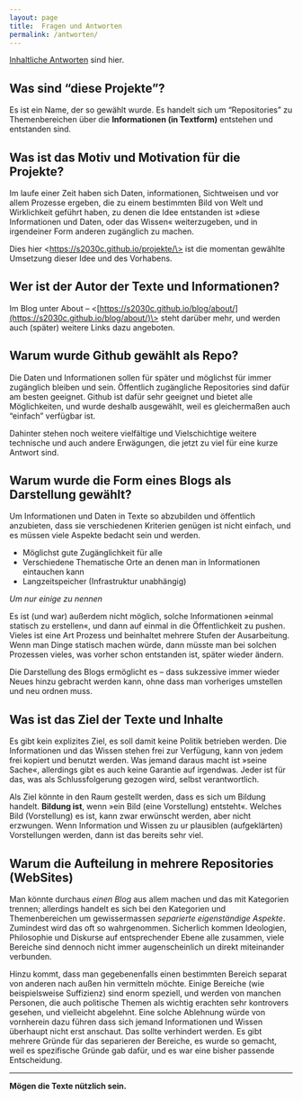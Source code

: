 ```yaml
---
layout: page
title:  Fragen und Antworten
permalink: /antworten/
---
```


[Inhaltliche Antworten](/antworten-inhaltlich/) sind hier. 

## Was sind “diese Projekte”?

Es ist ein Name, der so gewählt wurde. Es handelt sich um “Repositories” zu Themenbereichen über die **Informationen (in Textform)** entstehen und entstanden sind. 

## Was ist das Motiv und Motivation für die Projekte?

Im laufe einer Zeit haben sich Daten, informationen, Sichtweisen und vor allem Prozesse ergeben, die zu einem bestimmten Bild von Welt und Wirklichkeit geführt haben, zu denen die Idee entstanden ist »diese Informationen und Daten, oder das Wissen« weiterzugeben, und in irgendeiner Form anderen zugänglich zu machen. 

Dies hier \<https://s2030c.github.io/projekte/\> ist die momentan gewählte Umsetzung dieser Idee und des Vorhabens. 

## Wer ist der Autor der Texte und Informationen?

Im Blog unter About – \<[https://s2030c.github.io/blog/about/](https://s2030c.github.io/blog/about/)\> steht darüber mehr, und werden auch (später) weitere Links dazu angeboten. 

## Warum wurde Github gewählt als Repo? 

Die Daten und Informationen sollen für später und möglichst für immer zugänglich bleiben und sein. Öffentlich zugängliche Repositories sind dafür am besten geeignet. Github ist dafür sehr geeignet und bietet alle Möglichkeiten, und wurde deshalb ausgewählt, weil es gleichermaßen auch “einfach” verfügbar ist. 

Dahinter stehen noch weitere vielfältige und Vielschichtige weitere technische und auch andere Erwägungen, die jetzt zu viel für eine kurze Antwort sind. 

## Warum wurde die Form eines Blogs als Darstellung gewählt? 

Um Informationen und Daten in Texte so abzubilden und öffentlich anzubieten, dass sie verschiedenen Kriterien genügen ist nicht einfach, und es müssen viele Aspekte bedacht sein und werden. 

* Möglichst gute Zugänglichkeit für alle   
* Verschiedene Thematische Orte an denen man in Informationen eintauchen kann  
* Langzeitspeicher (Infrastruktur unabhängig)

*Um nur einige zu nennen*

Es ist (und war) außerdem nicht möglich, solche Informationen »einmal statisch zu erstellen«, und dann auf einmal in die Öffentlichkeit zu pushen. Vieles ist eine Art Prozess und beinhaltet mehrere Stufen der Ausarbeitung. Wenn man Dinge statisch machen würde, dann müsste man bei solchen Prozessen vieles, was vorher schon entstanden ist, später wieder ändern. 

Die Darstellung des Blogs ermöglicht es – dass sukzessive immer wieder Neues hinzu gebracht werden kann, ohne dass man vorheriges umstellen und neu ordnen muss. 

## Was ist das Ziel der Texte und Inhalte

Es gibt kein explizites Ziel, es soll damit keine Politik betrieben werden. Die Informationen und das Wissen stehen frei zur Verfügung, kann von jedem frei kopiert und benutzt werden. Was jemand daraus macht ist »seine Sache«, allerdings gibt es auch keine Garantie auf irgendwas. Jeder ist für das, was als Schlussfolgerung gezogen wird, selbst verantwortlich. 

Als Ziel könnte in den Raum gestellt werden, dass es sich um Bildung handelt. **Bildung ist**, wenn »ein Bild (eine Vorstellung) entsteht«. Welches Bild (Vorstellung) es ist, kann zwar erwünscht werden, aber nicht erzwungen. Wenn Information und Wissen zu ur plausiblen (aufgeklärten) Vorstellungen werden, dann ist das bereits sehr viel. 

## Warum die Aufteilung in mehrere Repositories (WebSites)

Man könnte durchaus *einen Blog* aus allem machen und das mit Kategorien trennen; allerdings handelt es sich bei den Kategorien und Themenbereichen um gewissermassen *separierte eigenständige Aspekte*. Zumindest wird das oft so wahrgenommen. Sicherlich kommen Ideologien, Philosophie und Diskurse auf entsprechender Ebene alle zusammen, viele Bereiche sind dennoch nicht immer augenscheinlich un direkt miteinander verbunden. 

Hinzu kommt, dass man gegebenenfalls einen bestimmten Bereich separat von anderen nach außen hin vermitteln möchte. Einige Bereiche (wie beispielsweise Suffizienz) sind enorm speziell, und werden von manchen Personen, die auch politische Themen als wichtig erachten sehr kontrovers gesehen, und vielleicht abgelehnt. Eine solche Ablehnung würde von vornherein dazu führen dass sich jemand Informationen und Wissen überhaupt nicht erst anschaut. Das sollte verhindert werden. Es gibt mehrere Gründe für das separieren der Bereiche, es wurde so gemacht, weil es spezifische Gründe gab dafür, und es war eine bisher passende Entscheidung. 




----

**Mögen die Texte nützlich sein.**

